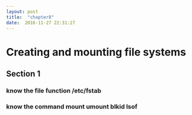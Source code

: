 ```yaml
---
layout: post
title:  "chapter8"
date:  2016-11-27 22:31:27
---
```


# Creating and mounting file systems

## Section 1
### know the file function /etc/fstab
### know the command mount umount blkid lsof

 
